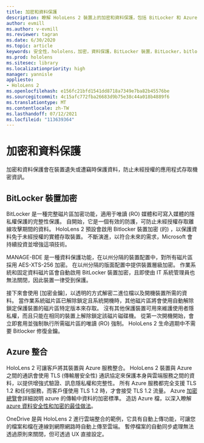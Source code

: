 ```yaml
---
title: 加密和資料保護
description: 瞭解 HoloLens 2 裝置上的加密和資料保護，包括 BitLocker 和 Azure 整合。
author: evmill
ms.author: v-evmill
ms.reviewer: tagran
ms.date: 6/30/2020
ms.topic: article
keywords: 安全性，hololens，加密，資料保護，BitLocker 裝置，BitLocker，bitlocker，bitlocker 加密，azure 整合，
ms.prod: hololens
ms.sitesec: library
ms.localizationpriority: high
manager: yannisle
appliesto:
- HoloLens 2
ms.openlocfilehash: e156fc21bfd1541dd8718a7349e7ba82b45576be
ms.sourcegitcommit: 4c15afc772fba26683d9b75e38c44a018b4889f6
ms.translationtype: MT
ms.contentlocale: zh-TW
ms.lasthandoff: 07/12/2021
ms.locfileid: "113639364"
---
```

# <a name="encryption-and-data-protection"></a>加密和資料保護

加密和資料保護會在裝置遺失或遭竊時保護資料，防止未經授權的應用程式存取機密資訊。

## <a name="bitlocker-device-encryption"></a>BitLocker 裝置加密

BitLocker 是一種完整磁片區加密功能，適用于唯讀 (RO) 媒體和可寫入媒體的隱私權保護的完整性保護。  自開始，它是一個有效的防護，可防止未經授權存取離線攻擊期間的資料。 HoloLens 2 預設會啟用 Bitlocker 裝置加密 (的) ，以保護資料免于未經授權的實體存取裝置。 不斷演進，以符合未來的需求，Microsoft 會持續投資並增強這項技術。

MANAGE-BDE 是一種資料保護功能，在以州分隔的裝置配置中，對所有磁片區採用 AES-XTS-256 加密。 在以州分隔的版面配置中提供裝置層級加密。 作業系統和固定資料磁片區會自動啟用 BitLocker 裝置加密，且即使由 IT 系統管理員也無法關閉，因此裝置一律受到保護。

接下來會使用 [加密金鑰]，以透明的方式解密二進位檔以及開機裝置所需的資料。 當作業系統磁片區已解除鎖定且系統開機時，其他磁片區將會使用自動解除鎖定保護裝置的磁片區特定版本來存取。 沒有其他保護裝置可用來維護使用者隱私權，而且只能在相同的裝置上解除鎖定該磁片磁碟機。 從第一次開機開始，會立即套用並強制執行所需磁片區的唯讀 (RO) 強制。 HoloLens 2 生命週期中不需要 Bitlocker 修復金鑰。

## <a name="azure-integration"></a>Azure 整合 

HoloLens 2 可讓客戶將其裝置與 Azure 服務整合。 HoloLens 2 裝置與 Azure 之間的通訊會使用 TLS (傳輸層安全性) 通訊協定來保護本身與雲端服務之間的資料，以提供增強式驗證、訊息隱私權和完整性。 所有 Azure 服務都完全支援 TLS 1.2 和任何服務，而客戶僅使用 TLS 1.2 時，才會接受 TLS 1.2 流量。 Azure [加密總覽](/azure/security/fundamentals/encryption-overview)會詳細說明 azure 的傳輸中資料的加密標準。 造訪 Azure 檔，以深入瞭解 [azure 資料安全性和加密的最佳做法](/azure/security/fundamentals/data-encryption-best-practices)。 

OneDrive 是與 HoloLens 2 進行雲端整合的範例，它具有自動上傳功能，可讓您的檔案和檔在連線到網際網路時自動上傳至雲端。 暫停檔案的自動同步處理無法透過原則來關閉，但可透過 UX 直接設定。 
